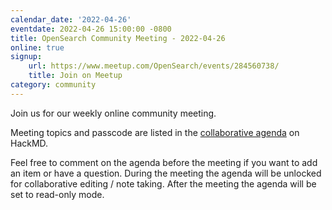 ```yaml
---
calendar_date: '2022-04-26'
eventdate: 2022-04-26 15:00:00 -0800
title: OpenSearch Community Meeting - 2022-04-26
online: true
signup:
    url: https://www.meetup.com/OpenSearch/events/284560738/
    title: Join on Meetup
category: community
---
```


Join us for our weekly online community meeting.

Meeting topics and passcode are listed in the [collaborative agenda](https://hackmd.io/@HmdZWaVnQU6M8icdvC5TwQ/H1fmkDK-9) on HackMD.

Feel free to comment on the agenda before the meeting if you want to add an item or have a question.
During the meeting the agenda will be unlocked for collaborative editing / note taking. After the meeting the agenda will be set to read-only mode.
